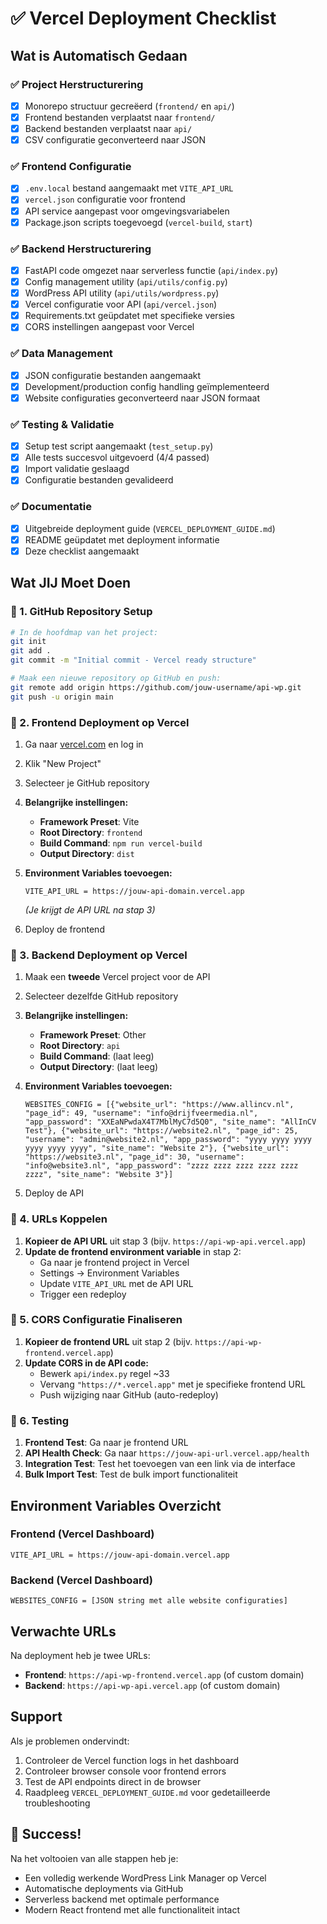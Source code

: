 # ✅ Vercel Deployment Checklist

## Wat is Automatisch Gedaan

### ✅ Project Herstructurering
- [x] Monorepo structuur gecreëerd (`frontend/` en `api/`)
- [x] Frontend bestanden verplaatst naar `frontend/`
- [x] Backend bestanden verplaatst naar `api/`
- [x] CSV configuratie geconverteerd naar JSON

### ✅ Frontend Configuratie
- [x] `.env.local` bestand aangemaakt met `VITE_API_URL`
- [x] `vercel.json` configuratie voor frontend
- [x] API service aangepast voor omgevingsvariabelen
- [x] Package.json scripts toegevoegd (`vercel-build`, `start`)

### ✅ Backend Herstructurering
- [x] FastAPI code omgezet naar serverless functie (`api/index.py`)
- [x] Config management utility (`api/utils/config.py`)
- [x] WordPress API utility (`api/utils/wordpress.py`)
- [x] Vercel configuratie voor API (`api/vercel.json`)
- [x] Requirements.txt geüpdatet met specifieke versies
- [x] CORS instellingen aangepast voor Vercel

### ✅ Data Management
- [x] JSON configuratie bestanden aangemaakt
- [x] Development/production config handling geïmplementeerd
- [x] Website configuraties geconverteerd naar JSON formaat

### ✅ Testing & Validatie
- [x] Setup test script aangemaakt (`test_setup.py`)
- [x] Alle tests succesvol uitgevoerd (4/4 passed)
- [x] Import validatie geslaagd
- [x] Configuratie bestanden gevalideerd

### ✅ Documentatie
- [x] Uitgebreide deployment guide (`VERCEL_DEPLOYMENT_GUIDE.md`)
- [x] README geüpdatet met deployment informatie
- [x] Deze checklist aangemaakt

## Wat JIJ Moet Doen

### 🔲 1. GitHub Repository Setup
```bash
# In de hoofdmap van het project:
git init
git add .
git commit -m "Initial commit - Vercel ready structure"

# Maak een nieuwe repository op GitHub en push:
git remote add origin https://github.com/jouw-username/api-wp.git
git push -u origin main
```

### 🔲 2. Frontend Deployment op Vercel
1. Ga naar [vercel.com](https://vercel.com) en log in
2. Klik "New Project" 
3. Selecteer je GitHub repository
4. **Belangrijke instellingen:**
   - **Framework Preset**: Vite
   - **Root Directory**: `frontend`
   - **Build Command**: `npm run vercel-build`
   - **Output Directory**: `dist`

5. **Environment Variables toevoegen:**
   ```
   VITE_API_URL = https://jouw-api-domain.vercel.app
   ```
   *(Je krijgt de API URL na stap 3)*

6. Deploy de frontend

### 🔲 3. Backend Deployment op Vercel  
1. Maak een **tweede** Vercel project voor de API
2. Selecteer dezelfde GitHub repository
3. **Belangrijke instellingen:**
   - **Framework Preset**: Other
   - **Root Directory**: `api`
   - **Build Command**: (laat leeg)
   - **Output Directory**: (laat leeg)

4. **Environment Variables toevoegen:**
   ```
   WEBSITES_CONFIG = [{"website_url": "https://www.allincv.nl", "page_id": 49, "username": "info@drijfveermedia.nl", "app_password": "XXEaNPwdaX4T7MblMyC7d5Q0", "site_name": "AllInCV Test"}, {"website_url": "https://website2.nl", "page_id": 25, "username": "admin@website2.nl", "app_password": "yyyy yyyy yyyy yyyy yyyy yyyy", "site_name": "Website 2"}, {"website_url": "https://website3.nl", "page_id": 30, "username": "info@website3.nl", "app_password": "zzzz zzzz zzzz zzzz zzzz zzzz", "site_name": "Website 3"}]
   ```

5. Deploy de API

### 🔲 4. URLs Koppelen
1. **Kopieer de API URL** uit stap 3 (bijv. `https://api-wp-api.vercel.app`)
2. **Update de frontend environment variable** in stap 2:
   - Ga naar je frontend project in Vercel
   - Settings → Environment Variables
   - Update `VITE_API_URL` met de API URL
   - Trigger een redeploy

### 🔲 5. CORS Configuratie Finaliseren
1. **Kopieer de frontend URL** uit stap 2 (bijv. `https://api-wp-frontend.vercel.app`)
2. **Update CORS in de API code:**
   - Bewerk `api/index.py` regel ~33
   - Vervang `"https://*.vercel.app"` met je specifieke frontend URL
   - Push wijziging naar GitHub (auto-redeploy)

### 🔲 6. Testing
1. **Frontend Test**: Ga naar je frontend URL
2. **API Health Check**: Ga naar `https://jouw-api-url.vercel.app/health`
3. **Integration Test**: Test het toevoegen van een link via de interface
4. **Bulk Import Test**: Test de bulk import functionaliteit

## Environment Variables Overzicht

### Frontend (Vercel Dashboard)
```
VITE_API_URL = https://jouw-api-domain.vercel.app
```

### Backend (Vercel Dashboard)  
```
WEBSITES_CONFIG = [JSON string met alle website configuraties]
```

## Verwachte URLs

Na deployment heb je twee URLs:
- **Frontend**: `https://api-wp-frontend.vercel.app` (of custom domain)
- **Backend**: `https://api-wp-api.vercel.app` (of custom domain)

## Support

Als je problemen ondervindt:
1. Controleer de Vercel function logs in het dashboard
2. Controleer browser console voor frontend errors  
3. Test de API endpoints direct in de browser
4. Raadpleeg `VERCEL_DEPLOYMENT_GUIDE.md` voor gedetailleerde troubleshooting

## 🎉 Success!

Na het voltooien van alle stappen heb je:
- Een volledig werkende WordPress Link Manager op Vercel
- Automatische deployments via GitHub
- Serverless backend met optimale performance
- Modern React frontend met alle functionaliteit intact
